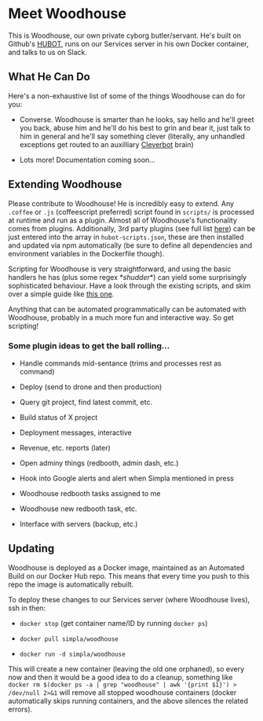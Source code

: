 # Meet Woodhouse

This is Woodhouse, our own private cyborg butler/servant. He's built on Github's [HUBOT](https://hubot.github.com/), runs on our Services server in his own Docker container, and talks to us on Slack.

## What He Can Do
Here's a non-exhaustive list of some of the things Woodhouse can do for you:

- Converse. Woodhouse is smarter than he looks, say hello and he'll greet you back, abuse him and he'll do his best to grin and bear it, just talk to him in general and he'll say something clever (literally, any unhandled exceptions get routed to an auxilliary [Cleverbot](http://cleverbot.com) brain)

- Lots more! Documentation coming soon...

## Extending Woodhouse
Please contribute to Woodhouse! He is incredibly easy to extend. Any ```.coffee``` or ```.js``` (coffeescript preferred) script found in ```scripts/``` is processed at runtime and run as a plugin. Almost all of Woodhouse's functionality comes from plugins. Additionally, 3rd party plugins (see full list [here](http://hubot-script-catalog.herokuapp.com)) can be just entered into the array in ```hubot-scripts.json```, these are then installed and updated via npm automatically (be sure to define all dependencies and environment variables in the Dockerfile though).

Scripting for Woodhouse is very straightforward, and using the basic handlers he has (plus some regex \*_shudder_\*) can yield some surprisingly sophisticated behaviour. Have a look through the existing scripts, and skim over a simple guide like [this one](http://theprogrammingbutler.com/blog/archives/2011/10/28/hubot-scripts-explained/).

Anything that can be automated programmatically can be automated with Woodhouse, probably in a much more fun and interactive way. So get scripting!

### Some plugin ideas to get the ball rolling...

- Handle commands mid-sentance (trims and processes rest as command)

- Deploy (send to drone and then production)

- Query git project, find latest commit, etc.

- Build status of X project

- Deployment messages, interactive

- Revenue, etc. reports (later)

- Open adminy things (redbooth, admin dash, etc.)

- Hook into Google alerts and alert when Simpla mentioned in press

- Woodhouse redbooth tasks assigned to me

- Woodhouse new redbooth task, etc.

- Interface with servers (backup, etc.)


## Updating
Woodhouse is deployed as a Docker image, maintained as an Automated Build on our Docker Hub repo. This means that every time you push to this repo the image is automatically rebuilt.  
  
To deploy these changes to our Services server (where Woodhouse lives), ssh in then:  
  
 - ```docker stop``` (get container name/ID by running ```docker ps```)  
  
 - ```docker pull simpla/woodhouse``` 
  
 - ```docker run -d simpla/woodhouse```  
  
This will create a new container (leaving the old one orphaned), so every now and then it would be a good idea to do a cleanup, something like ```docker rm $(docker ps -a | grep "woodhouse" | awk '{print $1}') > /dev/null 2>&1``` will remove all stopped woodhouse containers (docker automatically skips running containers, and the above silences the related errors).